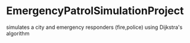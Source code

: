 # EmergencyPatrolSimulationProject
simulates a city and emergency responders (fire,police) using Dijkstra's algorithm
